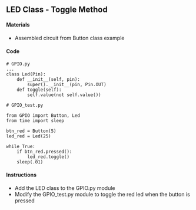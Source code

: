 ## LED Class - Toggle Method

#### Materials
 - Assembled circuit from Button class example

#### Code
```
# GPIO.py
...
class Led(Pin):
    def __init__(self, pin):
        super().__init__(pin, Pin.OUT)
    def toggle(self):
        self.value(not self.value())
```
```
# GPIO_test.py

from GPIO import Button, Led
from time import sleep

btn_red = Button(5)
led_red = Led(25)

while True:
    if btn_red.pressed():
        led_red.toggle()
    sleep(.01)
```
#### Instructions
 - Add the LED class to the GPIO.py module
 - Modify the GPIO_test.py module to toggle the red led when the button is pressed
